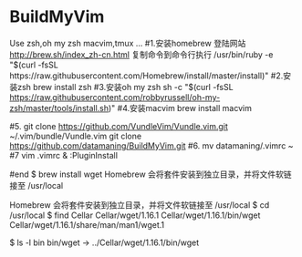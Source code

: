 # BuildMyVim
Use zsh,oh my zsh macvim,tmux ...
#1.安装homebrew 
登陆网站 http://brew.sh/index_zh-cn.html
复制命令到命令行执行 /usr/bin/ruby -e "$(curl -fsSL https://raw.githubusercontent.com/Homebrew/install/master/install)"
#2.安装zsh 
brew install zsh
#3.安装oh my zsh sh 
-c "$(curl -fsSL https://raw.githubusercontent.com/robbyrussell/oh-my-zsh/master/tools/install.sh)"
#4.安装macvim 
brew install macvim

#5.
git clone https://github.com/VundleVim/Vundle.vim.git ~/.vim/bundle/Vundle.vim
git clone https://github.com/datamaning/BuildMyVim.git
#6. mv datamaning/.vimrc ~
#7 vim .vimrc & :PluginInstall

#end
$ brew install wget
Homebrew 会将套件安装到独立目录，并将文件软链接至 /usr/local 

Homebrew 会将套件安装到独立目录，并将文件软链接至 /usr/local 
$ cd /usr/local
$ find Cellar
Cellar/wget/1.16.1
Cellar/wget/1.16.1/bin/wget
Cellar/wget/1.16.1/share/man/man1/wget.1

$ ls -l bin
bin/wget -> ../Cellar/wget/1.16.1/bin/wget
